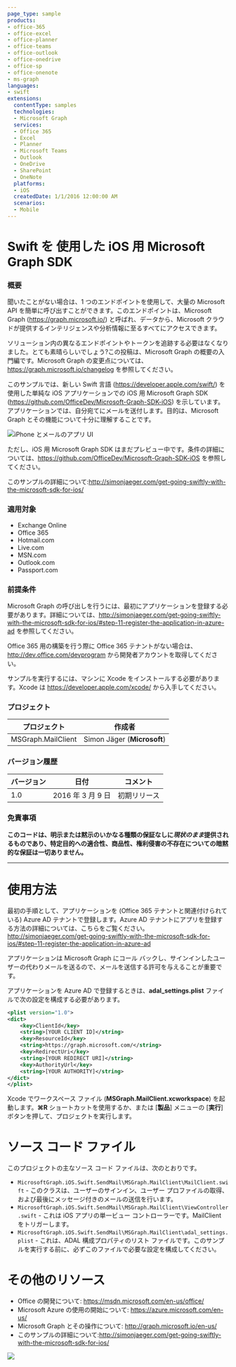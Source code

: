 ```yaml
---
page_type: sample
products:
- office-365
- office-excel
- office-planner
- office-teams
- office-outlook
- office-onedrive
- office-sp
- office-onenote
- ms-graph
languages:
- swift
extensions:
  contentType: samples
  technologies:
  - Microsoft Graph
  services:
  - Office 365
  - Excel
  - Planner
  - Microsoft Teams
  - Outlook
  - OneDrive
  - SharePoint
  - OneNote
  platforms:
  - iOS
  createdDate: 1/1/2016 12:00:00 AM
  scenarios:
  - Mobile
---
```

# Swift を 使用した iOS 用 Microsoft Graph SDK #

### 概要 ###
聞いたことがない場合は、1 つのエンドポイントを使用して、大量の Microsoft API を簡単に呼び出すことができます。このエンドポイントは、Microsoft Graph (<https://graph.microsoft.io/>) と呼ばれ、データから、Microsoft クラウドが提供するインテリジェンスや分析情報に至るすべてにアクセスできます。

ソリューション内の異なるエンドポイントやトークンを追跡する必要はなくなりました。とても素晴らしいでしょう?この投稿は、Microsoft Graph の概要の入門編です。Microsoft Graph の変更点については、<https://graph.microsoft.io/changelog> を参照してください。

このサンプルでは、新しい Swift 言語 (<https://developer.apple.com/swift/>) を使用した単純な iOS アプリケーションでの iOS 用 Microsoft Graph SDK (<https://github.com/OfficeDev/Microsoft-Graph-SDK-iOS>) を示しています。アプリケーションでは、自分宛てにメールを送付します。目的は、Microsoft Graph とその機能について十分に理解することです。

![iPhone とメールのアプリ UI](http://simonjaeger.com/wp-content/uploads/2016/03/app.png)

ただし、iOS 用 Microsoft Graph SDK はまだプレビュー中です。条件の詳細については、https://github.com/OfficeDev/Microsoft-Graph-SDK-iOS を参照してください。

このサンプルの詳細について:<http://simonjaeger.com/get-going-swiftly-with-the-microsoft-sdk-for-ios/>

### 適用対象 ###
-  Exchange Online
-  Office 365
-  Hotmail.com
-  Live.com
-  MSN.com
-  Outlook.com
-  Passport.com

### 前提条件 ###
Microsoft Graph の呼び出しを行うには、最初にアプリケーションを登録する必要があります。詳細については、<http://simonjaeger.com/get-going-swiftly-with-the-microsoft-sdk-for-ios/#step-11-register-the-application-in-azure-ad> を参照してください。

Office 365 用の構築を行う際に Office 365 テナントがない場合は、<http://dev.office.com/devprogram> から開発者アカウントを取得してください。

サンプルを実行するには、マシンに Xcode をインストールする必要があります。Xcode は <https://developer.apple.com/xcode/> から入手してください。

### プロジェクト ###
プロジェクト | 作成者
---------|----------
MSGraph.MailClient | Simon Jäger (**Microsoft**)

### バージョン履歴 ###
バージョン | 日付 | コメント
---------| -----| --------
1.0 | 2016 年 3 月 9 日 | 初期リリース

### 免責事項 ###
**このコードは、明示または黙示のいかなる種類の保証なしに*現状のまま*提供されるものであり、特定目的への適合性、商品性、権利侵害の不存在についての暗黙的な保証は一切ありません。**

----------

# 使用方法 #

最初の手順として、アプリケーションを (Office 365 テナントと関連付けられている) Azure AD テナントで登録します。Azure AD テナントにアプリを登録する方法の詳細については、こちらをご覧ください。<http://simonjaeger.com/get-going-swiftly-with-the-microsoft-sdk-for-ios/#step-11-register-the-application-in-azure-ad>

アプリケーションは Microsoft Graph にコール バックし、サインインしたユーザーの代わりメールを送るので、メールを送信する許可を与えることが重要です。

アプリケーションを Azure AD で登録するときは、**adal_settings.plist** ファイルで次の設定を構成する必要があります。
    
```xml
<plist version="1.0">
<dict>
	<key>ClientId</key>
	<string>[YOUR CLIENT ID]</string>
	<key>ResourceId</key>
	<string>https://graph.microsoft.com/</string>
	<key>RedirectUri</key>
	<string>[YOUR REDIRECT URI]</string>
	<key>AuthorityUrl</key>
	<string>[YOUR AUTHORITY]</string>
</dict>
</plist>
```

Xcode でワークスペース ファイル (**MSGraph.MailClient.xcworkspace**) を起動します。**⌘R** ショートカットを使用するか、または [**製品**] メニューの [**実行**] ボタンを押して、プロジェクトを実行します。
    
# ソース コード ファイル #
このプロジェクトの主なソース コード ファイルは、次のとおりです。

- `MicrosoftGraph.iOS.Swift.SendMail\MSGraph.MailClient\MailClient.swift` \- このクラスは、ユーザーのサインイン、ユーザー プロファイルの取得、および最後にメッセージ付きのメールの送信を行います。
- `MicrosoftGraph.iOS.Swift.SendMail\MSGraph.MailClient\ViewController.swift` \- これは iOS アプリの単一ビュー コントローラーです。MailClient をトリガーします。
- `MicrosoftGraph.iOS.Swift.SendMail\MSGraph.MailClient\adal_settings.plist` \- これは、ADAL 構成プロパティのリスト ファイルです。このサンプルを実行する前に、必ずこのファイルで必要な設定を構成してください。

# その他のリソース #
- Office の開発について: <https://msdn.microsoft.com/en-us/office/>
- Microsoft Azure の使用の開始について: <https://azure.microsoft.com/en-us/>
- Microsoft Graph とその操作について: <http://graph.microsoft.io/en-us/> 
- このサンプルの詳細について:<http://simonjaeger.com/get-going-swiftly-with-the-microsoft-sdk-for-ios/>


<img src="https://telemetry.sharepointpnp.com/pnp/samples/MicrosoftGraph.iOS.Swift.SendMail" />